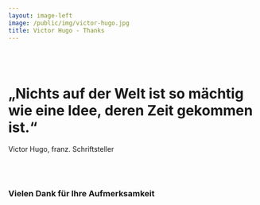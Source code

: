 ```yaml
---
layout: image-left
image: /public/img/victor-hugo.jpg
title: Victor Hugo - Thanks
---
```

<br><br>

# „Nichts auf der Welt ist so mächtig wie eine Idee, deren Zeit gekommen ist.“
Victor Hugo, franz. Schriftsteller

<br><br>

### Vielen Dank für Ihre Aufmerksamkeit
